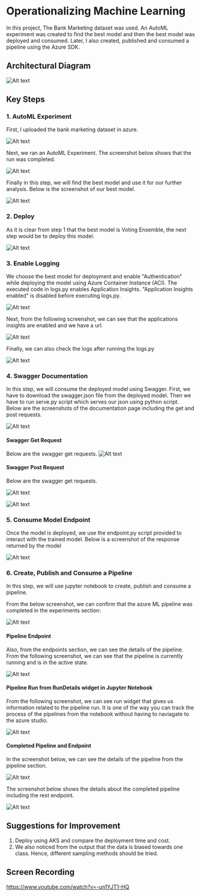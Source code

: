 
# Operationalizing Machine Learning

In this project, The Bank Marketing dataset was used. An AutoML experiment was created to find the best model and then the best model was deployed and consumed. Later, I also created, published and consumed a pipeline using the Azure SDK.

## Architectural Diagram
![Alt text](https://github.com/shikhar42/nd00333_AZMLND_C2/blob/master/flowchart.png?raw=true "Flowchart")


## Key Steps
### 1. AutoML Experiment

First, I uploaded the bank marketing dataset in azure.

![Alt text](https://github.com/shikhar42/nd00333_AZMLND_C2/blob/master/2.%20datasets.PNG?raw=true "Dataset")

Next, we ran an AutoML Experiment. The screenshot below shows that the run was completed.

![Alt text](https://github.com/shikhar42/nd00333_AZMLND_C2/blob/master/2.%20automl%20complete.PNG?raw=true "AutoML")

Finally in this step, we will find the best model and use it for our further analysis. Below is the screenshot of our best model.

![Alt text](https://github.com/shikhar42/nd00333_AZMLND_C2/blob/master/2.%20Best%20Model.PNG?raw=true "Best Model")

### 2. Deploy

As it is clear from step 1 that the best model is Voting Ensemble, the next step would be to deploy this model.

![Alt text](https://github.com/shikhar42/nd00333_AZMLND_C2/blob/master/3.%20Deploy1.PNG?raw=true "Deploy")

### 3. Enable Logging

We choose the best model for deployment and enable "Authentication" while deploying the model using Azure Container Instance (ACI). The executed code in logs.py enables Application Insights. "Application Insights enabled" is disabled before executing logs.py.

![Alt text](https://github.com/shikhar42/nd00333_AZMLND_C2/blob/master/4.%20Application%20Insights%202..PNG?raw=true "Insights")

Next, from the following screenshot, we can see that the applications insights are enabled and we have a url.

![Alt text](https://github.com/shikhar42/nd00333_AZMLND_C2/blob/master/4.%20Application%20Insights.PNG?raw=true "Enabled Insights")

Finally, we can also check the logs after running the logs.py

![Alt text](https://github.com/shikhar42/nd00333_AZMLND_C2/blob/master/4.%20Application%20Insights%201.PNG?raw=true "logs.py")

### 4. Swagger Documentation

In this step, we will consume the deployed model using Swagger. First, we have to download the swagger.json file from the deployed model. Then we have to run serve.py script which serves our json using python script. Below are the screenshots of the documentation page including the get and post requests.

![Alt text](https://github.com/shikhar42/nd00333_AZMLND_C2/blob/master/5.%20Main.PNG?raw=true "main screen")

#### Swagger Get Request
Below are the swagger get requests.
![Alt text](https://github.com/shikhar42/nd00333_AZMLND_C2/blob/master/5.%20Get.PNG?raw=true "Get.")

#### Swagger Post Request
Below are the swagger get requests.

![Alt text](https://github.com/shikhar42/nd00333_AZMLND_C2/blob/master/5.%20Post%201.PNG?raw=true "post.")

![Alt text](https://github.com/shikhar42/nd00333_AZMLND_C2/blob/master/5.%20Post%202.PNG?raw=true "post2.")

### 5. Consume Model Endpoint

Once the model is deployed, we use the endpoint.py script provided to interact with the trained model. Below is a screenshot of the response returned by the model

![Alt text](https://github.com/shikhar42/nd00333_AZMLND_C2/blob/master/6%20consume.PNG?raw=true "endpoint")

### 6. Create, Publish and Consume a Pipeline

In this step, we will use jupyter notebook to create, publish and consume a pipeline.

From the below screenshot, we can confirm that the azure ML pipeline was completed in the experiments section:

![Alt text](https://github.com/shikhar42/nd00333_AZMLND_C2/blob/master/7.%20Pipeline%20Created.PNG?raw=true "pipeline create")

#### Pipeline Endpoint
Also, from the endpoints section, we can see the details of the pipeline. From the following screenshot, we can see that the pipeline is currently running and is in the active state.

![Alt text](https://github.com/shikhar42/nd00333_AZMLND_C2/blob/master/7.%20Pipeline%20Endpoint.PNG?raw=true "endpoint created")

#### Pipeline Run from RunDetails widget in Jupyter Notebook

From the following screenshot, we can see run widget that gives us information related to the pipeline run. It is one of the way you can track the process of the pipelines from the notebook without having to naviagate to the azure studio.

![Alt text](https://github.com/shikhar42/nd00333_AZMLND_C2/blob/master/7.%203.PNG?raw=true "run widget")

#### Completed Pipeline and Endpoint

In the screenshot below, we can see the details of the pipeline from the pipeline section.

![Alt text](https://github.com/shikhar42/nd00333_AZMLND_C2/blob/master/7.%204.PNG?raw=true "status")

The screenshot below shows the details about the completed pipeline including the rest endpoint.

![Alt text](https://github.com/shikhar42/nd00333_AZMLND_C2/blob/master/rest%20endpoint.PNG?raw=true "status")

## Suggestions for Improvement

1) Deploy using AKS and compare the deployment time and cost.
2) We also noticed from the output that the data is biased towards one class. Hence, different sampling methods should be tried.


## Screen Recording

https://www.youtube.com/watch?v=-un1YJT1-HQ

